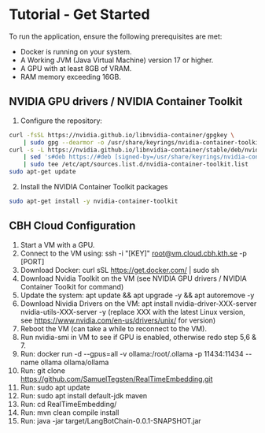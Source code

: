 # Tutorial - Get Started

To run the application, ensure the following prerequisites are met:

- Docker is running on your system.
- A Working JVM (Java Virtual Machine) version 17 or higher.
- A GPU with at least 8GB of VRAM.
- RAM memory exceeding 16GB.

## NVIDIA GPU drivers / NVIDIA Container Toolkit

1. Configure the repository:

```bash
curl -fsSL https://nvidia.github.io/libnvidia-container/gpgkey \
    | sudo gpg --dearmor -o /usr/share/keyrings/nvidia-container-toolkit-keyring.gpg
curl -s -L https://nvidia.github.io/libnvidia-container/stable/deb/nvidia-container-toolkit.list \
    | sed 's#deb https://#deb [signed-by=/usr/share/keyrings/nvidia-container-toolkit-keyring.gpg] https://#g' \
    | sudo tee /etc/apt/sources.list.d/nvidia-container-toolkit.list
sudo apt-get update 
```

2. Install the NVIDIA Container Toolkit packages

```bash
sudo apt-get install -y nvidia-container-toolkit
```

## CBH Cloud Configuration

1. Start a VM with a GPU.
2. Connect to the VM using: ssh -i "[KEY]" root@vm.cloud.cbh.kth.se -p [PORT]
3. Download Docker: curl sSL https://get.docker.com/ | sudo sh
4. Download Nvidia Toolkit on the VM (see NVIDIA GPU drivers / NVIDIA Container Toolkit for command)
5. Update the system: apt update && apt upgrade -y && apt autoremove -y
6. Download Nividia Drivers on the VM: apt install nvidia-driver-XXX-server nvidia-utils-XXX-server -y
(replace XXX with the latest Linux version, see https://www.nvidia.com/en-us/drivers/unix/ for version)
7. Reboot the VM (can take a while to reconnect to the VM).
8. Run nvidia-smi in VM to see if GPU is enabled, otherwise redo step 5,6 & 7.
9. Run: docker run -d --gpus=all -v ollama:/root/.ollama -p 11434:11434 --name ollama ollama/ollama
10. Run: git clone https://github.com/SamuelTegsten/RealTimeEmbedding.git
11. Run: sudo apt update
12. Run: sudo apt install default-jdk maven
13. Run: cd RealTimeEmbedding/
14. Run: mvn clean compile install
15. Run: java -jar target/LangBotChain-0.0.1-SNAPSHOT.jar
